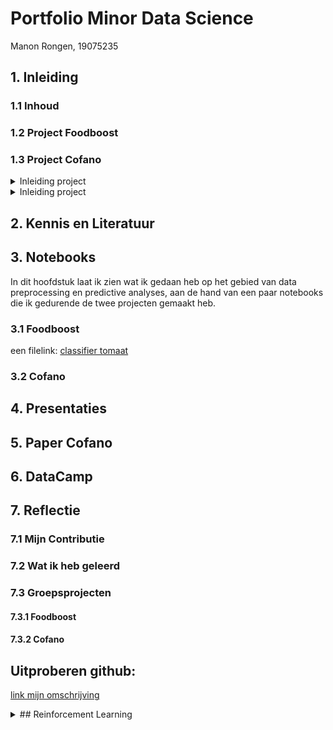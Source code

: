 # Portfolio Minor Data Science

Manon Rongen,
19075235

## 1. Inleiding
### 1.1 Inhoud

### 1.2 Project Foodboost

### 1.3 Project Cofano
<details>
  <summary>Inleiding project</summary>
  
  ### RL bron
  Dit project gaat over het optimaliseren van de processen bij containerterminals. Als schepen lang aan de kade liggen voor het in en uitladen van containers kost dit meer geld en dus wil het bedrijf Cofano dit zo snel mogelijk doen. Zij willen dat het vinden van een optimale aanpak geautomatiseerd wordt. Daar gaan wij ons mee bezig houden.

</details>

<details>
  <summary>Inleiding project</summary>
  
  ### RL bron
  Wij hebben de 2 laatste periodes aan dit project gewerkt (dus 8 weken). Toen wij startte besloten we een deel van het probleem aan te pakken: namelijk de indeling op de kade, zonder rekening te houden met de volgorde van de containers die binnen komen. We maken de indeling dus zo, dat deze optimaal is voor schepen die ze op komen halen. 

</details>

## 2. Kennis en Literatuur


## 3. Notebooks
In dit hoofdstuk laat ik zien wat ik gedaan heb op het gebied van data preprocessing en predictive analyses, aan de hand van een paar notebooks die ik gedurende de twee projecten gemaakt heb.

### 3.1 Foodboost
een filelink:
[classifier tomaat](https://github.com/ManonRongen/Portfolio-Minor-Data-Science/blob/main/P_Classifier_Tomaat_Foodboost%20(1).ipynb)

### 3.2 Cofano


## 4. Presentaties

## 5. Paper Cofano

## 6. DataCamp

## 7. Reflectie
### 7.1 Mijn Contributie

### 7.2 Wat ik heb geleerd

### 7.3 Groepsprojecten
#### 7.3.1 Foodboost
#### 7.3.2 Cofano

## Uitproberen github:

[link mijn omschrijving](https://github.com/ManonRongen/Portfolio-Minor-Data-Science/blob/main/Literatuuronderzoek%20Manon%20Rongen)

<details>
  <summary>## Reinforcement Learning</summary>
  
  ### RL bron
  ...
  
</details>
